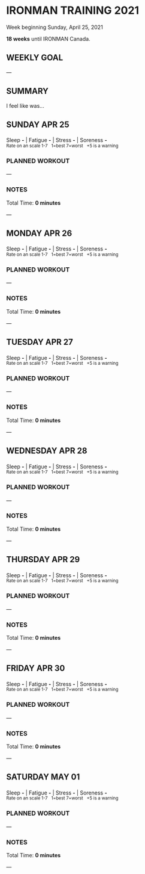 # IRONMAN TRAINING 2021
Week beginning Sunday, April 25, 2021

**18 weeks** until IRONMAN Canada.

## WEEKLY GOAL
&mdash; 

## SUMMARY
I feel like was... <!--OVERTRAINING|ON THE EDGE|STAYING CONSISTENT|LAGGING A BIT-->


<!---->
## SUNDAY APR 25
Sleep **-** | Fatigue **-** | Stress **-** | Soreness **-** 
<sup><br />Rate on an scale 1-7 &nbsp; 1=best 7=worst &nbsp; +5 is a warning</sup>

### PLANNED WORKOUT
&mdash; 

### NOTES
Total Time: **0 minutes**

&mdash; 


<!---->
## MONDAY APR 26
Sleep **-** | Fatigue **-** | Stress **-** | Soreness **-** 
<sup><br />Rate on an scale 1-7 &nbsp; 1=best 7=worst &nbsp; +5 is a warning</sup>

### PLANNED WORKOUT
&mdash; 

### NOTES
Total Time: **0 minutes**

&mdash; 


<!---->
## TUESDAY APR 27
Sleep **-** | Fatigue **-** | Stress **-** | Soreness **-** 
<sup><br />Rate on an scale 1-7 &nbsp; 1=best 7=worst &nbsp; +5 is a warning</sup>

### PLANNED WORKOUT
&mdash; 

### NOTES
Total Time: **0 minutes**

&mdash; 


<!---->
## WEDNESDAY APR 28
Sleep **-** | Fatigue **-** | Stress **-** | Soreness **-** 
<sup><br />Rate on an scale 1-7 &nbsp; 1=best 7=worst &nbsp; +5 is a warning</sup>

### PLANNED WORKOUT
&mdash; 

### NOTES
Total Time: **0 minutes**

&mdash; 


<!---->
## THURSDAY APR 29
Sleep **-** | Fatigue **-** | Stress **-** | Soreness **-** 
<sup><br />Rate on an scale 1-7 &nbsp; 1=best 7=worst &nbsp; +5 is a warning</sup>

### PLANNED WORKOUT
&mdash; 

### NOTES
Total Time: **0 minutes**

&mdash; 


<!---->
## FRIDAY APR 30
Sleep **-** | Fatigue **-** | Stress **-** | Soreness **-** 
<sup><br />Rate on an scale 1-7 &nbsp; 1=best 7=worst &nbsp; +5 is a warning</sup>

### PLANNED WORKOUT
&mdash; 

### NOTES
Total Time: **0 minutes**

&mdash; 


<!---->
## SATURDAY MAY 01
Sleep **-** | Fatigue **-** | Stress **-** | Soreness **-** 
<sup><br />Rate on an scale 1-7 &nbsp; 1=best 7=worst &nbsp; +5 is a warning</sup>

### PLANNED WORKOUT
&mdash; 

### NOTES
Total Time: **0 minutes**

&mdash; 


<!---->